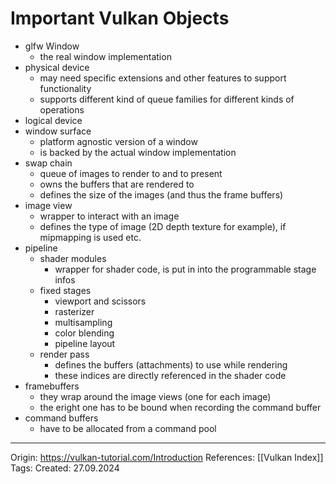 # Important Vulkan Objects

- glfw Window
	- the real window implementation
- physical device
	- may need specific extensions and other features to support functionality
	- supports different kind of queue families for different kinds of operations
- logical device
- window surface
	- platform agnostic version of a window
	- is backed by the actual window implementation
- swap chain
	- queue of images to render to and to present
	- owns the buffers that are rendered to
	- defines the size of the images (and thus the frame buffers)
- image view
	- wrapper to interact with an image
	- defines the type of image (2D depth texture for example), if mipmapping is used etc.
- pipeline
	- shader modules
		- wrapper for shader code, is put in into the programmable stage infos
	- fixed stages
		- viewport and scissors
		- rasterizer
		- multisampling
		- color blending
		- pipeline layout
	- render pass
		- defines the buffers (attachments) to use while rendering
		- these indices are directly referenced in the shader code
- framebuffers
	- they wrap around the image views (one for each image)
	- the eright one has to be bound when recording the command buffer
- command buffers
	- have to be allocated from a command pool


---

Origin: https://vulkan-tutorial.com/Introduction
References: [[Vulkan Index]]
Tags: 
Created: 27.09.2024


